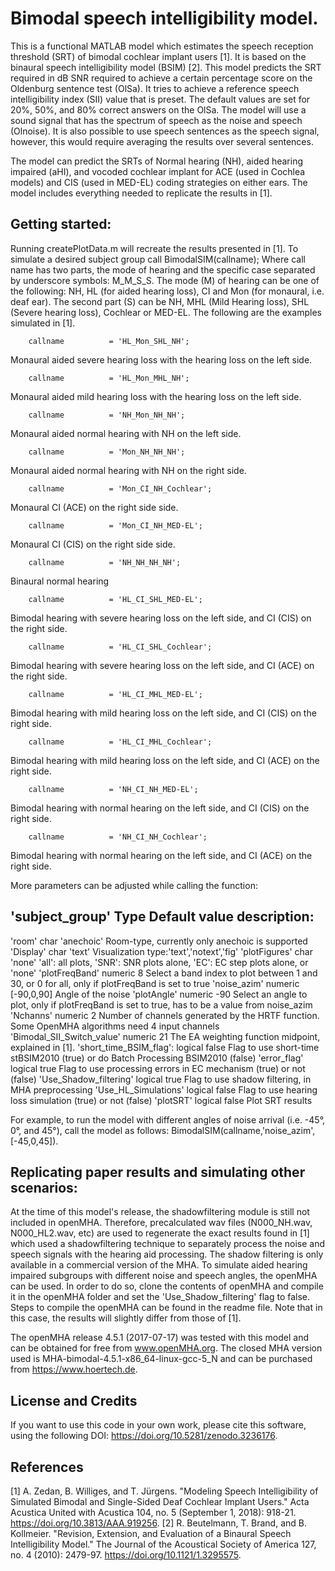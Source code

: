 # Bimodal speech intelligibility model. 
This is a functional MATLAB model which estimates the speech reception threshold (SRT) of bimodal cochlear implant users [1]. It is based on the binaural speech intelligibility model (BSIM) [2]. This model predicts the SRT required in dB SNR required to achieve a certain percentage score on the Oldenburg sentence test (OlSa). It tries to achieve a reference speech intelligibility index (SII) value that is preset. The default values are set for 20%, 50%, and 80% correct answers on the OlSa. The model will use a sound signal that has the spectrum of speech as the noise and speech (Olnoise). It is also possible to use speech sentences as the speech signal, however, this would require averaging the results over several sentences. 

The model can predict the SRTs of Normal hearing (NH), aided hearing impaired (aHI), and vocoded cochlear implant for ACE (used in Cochlea models) and CIS (used in MED-EL) coding strategies on either ears. The model includes everything needed to replicate the results in [1]. 

## Getting started: 
Running createPlotData.m will recreate the results presented in [1]. To simulate a desired subject group call BimodalSIM(callname); Where call name has two parts, the mode of hearing and the specific case  separated by underscore symbols: M_M_S_S. The mode (M) of hearing can be one of the following: NH, HL (for aided hearing loss), CI and Mon (for monaural, i.e. deaf ear). The second part (S) can be NH, MHL (Mild Hearing loss), SHL (Severe hearing loss), Cochlear or MED-EL. The following are the examples simulated in [1]. 

        callname          = 'HL_Mon_SHL_NH';
Monaural aided severe hearing loss with the hearing loss on the left side.

        callname          = 'HL_Mon_MHL_NH';
Monaural aided mild hearing loss with the hearing loss on the left side.

        callname          = 'NH_Mon_NH_NH';
Monaural aided normal hearing with NH on the left side.

        callname          = 'Mon_NH_NH_NH';
Monaural aided normal hearing with NH on the right side.

        callname          = 'Mon_CI_NH_Cochlear';
Monaural CI (ACE) on the right side side.

        callname          = 'Mon_CI_NH_MED-EL';
Monaural CI (CIS) on the right side side.

        callname          = 'NH_NH_NH_NH';
Binaural normal hearing

        callname          = 'HL_CI_SHL_MED-EL';
Bimodal hearing with severe hearing loss on the left side, and CI (CIS) on the right side.

        callname          = 'HL_CI_SHL_Cochlear';
Bimodal hearing with severe hearing loss on the left side, and CI (ACE) on the right side.

        callname          = 'HL_CI_MHL_MED-EL';
Bimodal hearing with mild hearing loss on the left side, and CI (CIS) on the right side.

        callname          = 'HL_CI_MHL_Cochlear';
Bimodal hearing with mild hearing loss on the left side, and CI (ACE) on the right side.

        callname          = 'NH_CI_NH_MED-EL';
Bimodal hearing with normal hearing on the left side, and CI (CIS) on the right side.

        callname          = 'NH_CI_NH_Cochlear'; 
Bimodal hearing with normal hearing on the left side, and CI (ACE) on the right side.

More parameters can be adjusted while calling the function: 

'subject_group'                                 Type            Default value           description: 
-----------------------------------------------------------------------------------------------------------------------------------------------------------------------------------------
'room'                                          char           'anechoic'               Room-type, currently only anechoic is supported
'Display'                                       char           'text'                   Visualization type:'text','notext','fig'
'plotFigures'                                   char           'none'                   'all': all plots, 'SNR': SNR plots alone, 'EC': EC step plots alone, or 'none' 
'plotFreqBand'                                  numeric         8                       Select a band index to plot between 1 and 30, or 0 for all, only if plotFreqBand is set to true
'noise_azim'                                    numeric        [-90,0,90]               Angle of the noise
'plotAngle'                                     numeric        -90                      Select an angle to plot, only if plotFreqBand is set to true, has to be a value from noise_azim
'Nchanns'                                       numeric         2                       Number of channels generated by the HRTF function. Some OpenMHA algorithms need 4 input channels
'Bimodal_SII_Switch_value'                      numeric         21                      The EA weighting function midpoint, explained in [1]. 
'short_time_BSIM_flag':                         logical         false                   Flag to use short-time stBSIM2010 (true) or do Batch Processing BSIM2010 (false)
'error_flag'                                    logical         true                    Flag to use processing errors in EC mechanism (true) or not (false)
'Use_Shadow_filtering'                          logical         true                    Flag to use shadow filtering, in MHA preprocessing
'Use_HL_Simulations'                            logical         false                   Flag to use hearing loss simulation (true) or not (false)
'plotSRT'                                       logical         false                   Plot SRT results


For example, to run the model with different angles of noise arrival (i.e. -45°, 0°, and 45°), call the model as follows: BimodalSIM(callname,'noise_azim',[-45,0,45]).


## Replicating paper results and simulating other scenarios: 
At the time of this model's release, the shadowfiltering module is still not included in openMHA. Therefore, precalculated wav files (N000_NH.wav, N000_HL2.wav, etc) are used to regenerate the exact results found in [1] which used a shadowfiltering technique to separately process the noise and speech signals with the hearing aid processing. The shadow filtering is only available in a commercial version of the MHA. To simulate aided hearing impaired subgroups with different noise and speech angles, the openMHA can be used. In order to do so, clone the contents of openMHA and compile it in the openMHA folder and set the 'Use_Shadow_filtering' flag to false. Steps to compile the openMHA can be found in the readme file. Note that in this case, the results will slightly differ from those of [1]. 

The openMHA release 4.5.1 (2017-07-17) was tested with this model and can be obtained for free from www.openMHA.org.
The closed MHA version used is MHA-bimodal-4.5.1-x86_64-linux-gcc-5_N and can be purchased from https://www.hoertech.de. 

## License and Credits

If you want to use this code in your own work, please cite this software, using the following DOI: https://doi.org/10.5281/zenodo.3236176.

## References

[1] A. Zedan, B. Williges, and T. Jürgens. "Modeling Speech Intelligibility of Simulated Bimodal and Single-Sided Deaf Cochlear Implant Users." Acta Acustica United with Acustica 104, no. 5 (September 1, 2018): 918-21. https://doi.org/10.3813/AAA.919256.
[2] R. Beutelmann, T. Brand, and B. Kollmeier. "Revision, Extension, and Evaluation of a Binaural Speech Intelligibility Model." The Journal of the Acoustical Society of America 127, no. 4 (2010): 2479-97. https://doi.org/10.1121/1.3295575.

